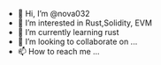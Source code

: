 - 👋 Hi, I’m @nova032
- 👀 I’m interested in Rust,Solidity, EVM
- 🌱 I’m currently learning rust
- 💞️ I’m looking to collaborate on ...
- 📫 How to reach me ...

<!---
nova032/nova032 is a ✨ special ✨ repository because its `README.md` (this file) appears on your GitHub profile.
You can click the Preview link to take a look at your changes.
--->
